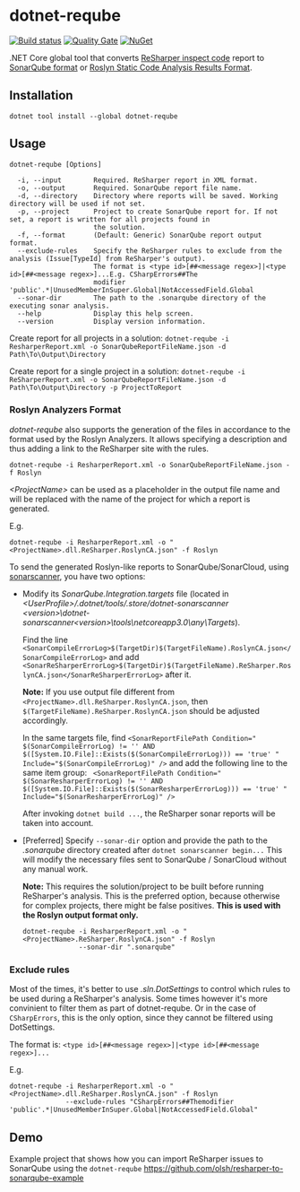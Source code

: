 # dotnet-reqube

[![Build status](https://ci.appveyor.com/api/projects/status/kb0260n7o1alqyqv?svg=true)](https://ci.appveyor.com/project/olsh/reqube)
[![Quality Gate](https://sonarcloud.io/api/project_badges/measure?project=dotnet-reqube&metric=alert_status)](https://sonarcloud.io/dashboard?id=dotnet-reqube)
[![NuGet](https://img.shields.io/nuget/v/dotnet-reqube.svg)](https://www.nuget.org/packages/dotnet-reqube/)

.NET Core global tool that converts [ReSharper inspect code](https://www.jetbrains.com/help/resharper/InspectCode.html) report to [SonarQube format](https://docs.sonarqube.org/display/SONAR/Generic+Issue+Data)
or [Roslyn Static Code Analysis Results Format](http://json.schemastore.org/sarif-1.0.0).

## Installation

`dotnet tool install --global dotnet-reqube`

## Usage

```
dotnet-reqube [Options]

  -i, --input        Required. ReSharper report in XML format.
  -o, --output       Required. SonarQube report file name.
  -d, --directory    Directory where reports will be saved. Working directory will be used if not set.
  -p, --project      Project to create SonarQube report for. If not set, a report is written for all projects found in
                     the solution.
  -f, --format       (Default: Generic) SonarQube report output format.
  --exclude-rules    Specify the ReSharper rules to exclude from the analysis (Issue[TypeId] from ReSharper's output).
                     The format is <type id>[##<message regex>]|<type id>[##<message regex>]...E.g. CSharpErrors##The
                     modifier 'public'.*|UnusedMemberInSuper.Global|NotAccessedField.Global
  --sonar-dir        The path to the .sonarqube directory of the executing sonar analysis.
  --help             Display this help screen.
  --version          Display version information.
```

Create report for all projects in a solution:
`dotnet-reqube -i ResharperReport.xml -o SonarQubeReportFileName.json -d Path\To\Output\Directory`

Create report for a single project in a solution:
`dotnet-reqube -i ReSharperReport.xml -o SonarQubeReportFileName.json -d Path\To\Output\Directory -p ProjectToReport`

### Roslyn Analyzers Format

*dotnet-reqube* also supports the generation of the files in accordance to the format used by the Roslyn Analyzers.
It allows specifying a description and thus adding a link to the ReSharper site with the rules. 

```
dotnet-reqube -i ResharperReport.xml -o SonarQubeReportFileName.json -f Roslyn
```

*&lt;ProjectName&gt;* can be used as a placeholder in the output file name and will be replaced with the name of the project 
for which a report is generated. 

E.g.

```
dotnet-reqube -i ResharperReport.xml -o "<ProjectName>.dll.ReSharper.RoslynCA.json" -f Roslyn
```

To send the generated Roslyn-like reports to SonarQube/SonarCloud, using 
[sonarscanner](https://docs.sonarqube.org/latest/analysis/scan/sonarscanner/), you have two options:
* Modify its *SonarQube.Integration.targets* file (located in *&lt;UserProfile&gt;/.dotnet/tools/.store/dotnet-sonarscanner
  \<version>\dotnet-sonarscanner\<version>\tools\netcoreapp3.0\any\Targets*).

  Find the line `
  <SonarCompileErrorLog>$(TargetDir)$(TargetFileName).RoslynCA.json</SonarCompileErrorLog>` 
  and add `<SonarReSharperErrorLog>$(TargetDir)$(TargetFileName).ReSharper.RoslynCA.json</SonarReSharperErrorLog>` 
  after it.

  **Note:** If you use output file different from `<ProjectName>.dll.ReSharper.RoslynCA.json`, then `$(TargetFileName).ReSharper.RoslynCA.json`
  should be adjusted accordingly.

  In the same targets file, find `<SonarReportFilePath Condition=" $(SonarCompileErrorLog) != '' AND  $([System.IO.File]::Exists($(SonarCompileErrorLog))) == 'true' " Include="$(SonarCompileErrorLog)" />` 
  and add the following line to the same item group: `
  <SonarReportFilePath Condition=" $(SonarResharperErrorLog) != '' AND  $([System.IO.File]::Exists($(SonarResharperErrorLog))) == 'true' " Include="$(SonarResharperErrorLog)" />`

  After invoking `dotnet build ...`, the ReSharper sonar reports will be taken into account.

* [Preferred] Specify `--sonar-dir` option and provide the path to the *.sonarqube* directory created after `dotnet sonarscanner begin...`
  This will modify the necessary files sent to SonarQube / SonarCloud without any manual work.

  **Note:** This requires the solution/project to be built before running ReSharper's analysis. 
  This is the preferred option, because otherwise for complex projects, there might be false positives.
  **This is used with the Roslyn output format only.**
  ```
  dotnet-reqube -i ResharperReport.xml -o "<ProjectName>.ReSharper.RoslynCA.json" -f Roslyn
                --sonar-dir ".sonarqube"
  ```

### Exclude rules

Most of the times, it's better to use *.sln.DotSettings* to control which rules to be used during a ReSharper's 
analysis. Some times however it's more convinient to filter them as part of dotnet-reqube. Or in the case of 
`CSharpErrors`, this is the only option, since they cannot be filtered using DotSettings.

The format is: `<type id>[##<message regex>]|<type id>[##<message regex>]...`

E.g. 

```
dotnet-reqube -i ResharperReport.xml -o "<ProjectName>.dll.ReSharper.RoslynCA.json" -f Roslyn 
              --exclude-rules "CSharpErrors##Themodifier 'public'.*|UnusedMemberInSuper.Global|NotAccessedField.Global"
```
## Demo

Example project that shows how you can import ReSharper issues to SonarQube using the `dotnet-reqube`
https://github.com/olsh/resharper-to-sonarqube-example
